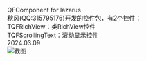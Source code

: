 QFComponent for lazarus  
秋风(QQ:315795176)开发的控件包，有2个控件：  
TQFRichView：类RichView控件  
TQFScrollingText：滚动显示控件  
2024.03.09  
![截图](https://github.com/szlbz/QFComponent/blob/main/%E6%88%AA%E5%9B%BE.png)
